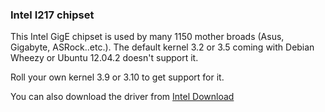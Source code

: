 ### Intel I217 chipset

This Intel GigE chipset is used by many 1150 mother broads
(Asus, Gigabyte, ASRock..etc.).  The default kernel 3.2 or
3.5 coming with Debian Wheezy or Ubuntu 12.04.2 doesn't
support it.

Roll your own kernel 3.9 or 3.10 to get support for it.

You can also download the driver from [Intel Download][0]

[0]: https://downloadcenter.intel.com/Detail_Desc.aspx?DwnldID=15817 "Intel Download Page"
